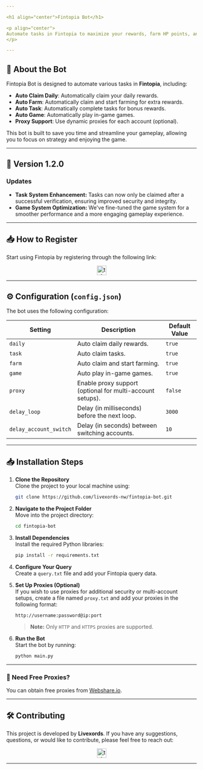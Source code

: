 ```yaml
---

<h1 align="center">Fintopia Bot</h1>

<p align="center">
Automate tasks in Fintopia to maximize your rewards, farm HP points, and enjoy a seamless gaming experience!
</p>

---
```


## 🚀 About the Bot

Fintopia Bot is designed to automate various tasks in **Fintopia**, including:

- **Auto Claim Daily**: Automatically claim your daily rewards.
- **Auto Farm**: Automatically claim and start farming for extra rewards.
- **Auto Task**: Automatically complete tasks for bonus rewards.
- **Auto Game**: Automatically play in-game games.
- **Proxy Support**: Use dynamic proxies for each account (optional).

This bot is built to save you time and streamline your gameplay, allowing you to focus on strategy and enjoying the game.

---

## 🌟 Version 1.2.0

### Updates

- **Task System Enhancement:** Tasks can now only be claimed after a successful verification, ensuring improved security and integrity.
- **Game System Optimization:** We've fine-tuned the game system for a smoother performance and a more engaging gameplay experience.

---

## 📥 **How to Register**

Start using Fintopia by registering through the following link:

<div align="center">
  <a href="https://fintop.io/31uyN6BF24" target="_blank">
    <img src="https://img.shields.io/static/v1?message=Fintopia&logo=telegram&label=&color=2CA5E0&logoColor=white&labelColor=&style=for-the-badge" height="25" alt="telegram logo" />
  </a>
</div>

---

## ⚙️ Configuration (`config.json`)

The bot uses the following configuration:

| **Setting**            | **Description**                                           | **Default Value** |
| ---------------------- | --------------------------------------------------------- | ----------------- |
| `daily`                | Auto claim daily rewards.                                 | `true`            |
| `task`                 | Auto claim tasks.                                         | `true`            |
| `farm`                 | Auto claim and start farming.                             | `true`            |
| `game`                 | Auto play in-game games.                                  | `true`            |
| `proxy`                | Enable proxy support (optional for multi-account setups). | `false`           |
| `delay_loop`           | Delay (in milliseconds) before the next loop.             | `3000`            |
| `delay_account_switch` | Delay (in seconds) between switching accounts.            | `10`              |

---

## 📥 Installation Steps

1. **Clone the Repository**  
   Clone the project to your local machine using:

   ```bash
   git clone https://github.com/livexords-nw/fintopia-bot.git
   ```

2. **Navigate to the Project Folder**  
   Move into the project directory:

   ```bash
   cd fintopia-bot
   ```

3. **Install Dependencies**  
   Install the required Python libraries:

   ```bash
   pip install -r requirements.txt
   ```

4. **Configure Your Query**  
   Create a `query.txt` file and add your Fintopia query data.

5. **Set Up Proxies (Optional)**  
   If you wish to use proxies for additional security or multi-account setups, create a file named `proxy.txt` and add your proxies in the following format:

   ```
   http://username:password@ip:port
   ```

   > **Note:** Only `HTTP` and `HTTPS` proxies are supported.

6. **Run the Bot**  
   Start the bot by running:

   ```bash
   python main.py
   ```

---

### 🔹 Need Free Proxies?

You can obtain free proxies from [Webshare.io](https://www.webshare.io/).

---

## 🛠️ Contributing

This project is developed by **Livexords**. If you have any suggestions, questions, or would like to contribute, please feel free to reach out:

<div align="center">
  <a href="https://t.me/livexordsscript" target="_blank">
    <img src="https://img.shields.io/static/v1?message=Livexords&logo=telegram&label=&color=2CA5E0&logoColor=white&labelColor=&style=for-the-badge" height="25" alt="telegram logo" />
  </a>
</div>

---
